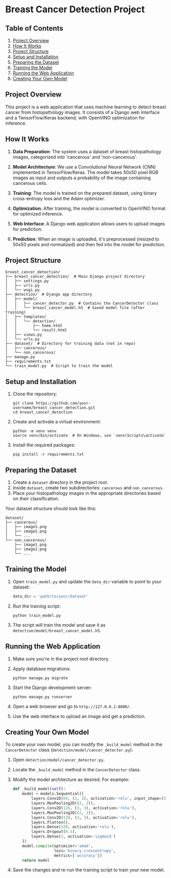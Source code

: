 # Breast Cancer Detection Project

## Table of Contents
1. [Project Overview](#project-overview)
2. [How It Works](#how-it-works)
3. [Project Structure](#project-structure)
4. [Setup and Installation](#setup-and-installation)
5. [Preparing the Dataset](#preparing-the-dataset)
6. [Training the Model](#training-the-model)
7. [Running the Web Application](#running-the-web-application)
8. [Creating Your Own Model](#creating-your-own-model)

## Project Overview

This project is a web application that uses machine learning to detect breast cancer from histopathology images. It consists of a Django web interface and a TensorFlow/Keras backend, with OpenVINO optimization for inference.

## How It Works

1. **Data Preparation**: The system uses a dataset of breast histopathology images, categorized into 'cancerous' and 'non-cancerous'.

2. **Model Architecture**: We use a Convolutional Neural Network (CNN) implemented in TensorFlow/Keras. The model takes 50x50 pixel RGB images as input and outputs a probability of the image containing cancerous cells.

3. **Training**: The model is trained on the prepared dataset, using binary cross-entropy loss and the Adam optimizer.

4. **Optimization**: After training, the model is converted to OpenVINO format for optimized inference.

5. **Web Interface**: A Django web application allows users to upload images for prediction.

6. **Prediction**: When an image is uploaded, it's preprocessed (resized to 50x50 pixels and normalized) and then fed into the model for prediction.

## Project Structure

```
breast_cancer_detection/
├── breast_cancer_detection/  # Main Django project directory
│   ├── settings.py
│   ├── urls.py
│   └── wsgi.py
├── detection/  # Django app directory
│   ├── model/
│   │   ├── cancer_detector.py  # Contains the CancerDetector class
│   │   └── breast_cancer_model.h5  # Saved model file (after training)
│   ├── templates/
│   │   └── detection/
│   │       ├── home.html
│   │       └── result.html
│   ├── views.py
│   └── urls.py
├── dataset/  # Directory for training data (not in repo)
│   ├── cancerous/
│   └── non_cancerous/
├── manage.py
├── requirements.txt
└── train_model.py  # Script to train the model
```

## Setup and Installation

1. Clone the repository:
   ```
   git clone https://github.com/your-username/breast_cancer_detection.git
   cd breast_cancer_detection
   ```

2. Create and activate a virtual environment:
   ```
   python -m venv venv
   source venv/bin/activate  # On Windows, use `venv\Scripts\activate`
   ```

3. Install the required packages:
   ```
   pip install -r requirements.txt
   ```

## Preparing the Dataset

1. Create a `dataset` directory in the project root.
2. Inside `dataset`, create two subdirectories: `cancerous` and `non_cancerous`.
3. Place your histopathology images in the appropriate directories based on their classification.

Your dataset structure should look like this:
```
dataset/
├── cancerous/
│   ├── image1.png
│   ├── image2.png
│   └── ...
└── non_cancerous/
    ├── image1.png
    ├── image2.png
    └── ...
```

## Training the Model

1. Open `train_model.py` and update the `data_dir` variable to point to your dataset:
   ```python
   data_dir = 'path/to/your/dataset'
   ```

2. Run the training script:
   ```
   python train_model.py
   ```

3. The script will train the model and save it as `detection/model/breast_cancer_model.h5`.

## Running the Web Application

1. Make sure you're in the project root directory.

2. Apply database migrations:
   ```
   python manage.py migrate
   ```

3. Start the Django development server:
   ```
   python manage.py runserver
   ```

4. Open a web browser and go to `http://127.0.0.1:8000/`.

5. Use the web interface to upload an image and get a prediction.

## Creating Your Own Model

To create your own model, you can modify the `_build_model` method in the `CancerDetector` class (`detection/model/cancer_detector.py`):

1. Open `detection/model/cancer_detector.py`.

2. Locate the `_build_model` method in the `CancerDetector` class.

3. Modify the model architecture as desired. For example:

   ```python
   def _build_model(self):
       model = models.Sequential([
           layers.Conv2D(64, (3, 3), activation='relu', input_shape=(50, 50, 3)),
           layers.MaxPooling2D((2, 2)),
           layers.Conv2D(128, (3, 3), activation='relu'),
           layers.MaxPooling2D((2, 2)),
           layers.Conv2D(128, (3, 3), activation='relu'),
           layers.Flatten(),
           layers.Dense(128, activation='relu'),
           layers.Dropout(0.5),
           layers.Dense(1, activation='sigmoid')
       ])
       model.compile(optimizer='adam',
                     loss='binary_crossentropy',
                     metrics=['accuracy'])
       return model
   ```

4. Save the changes and re-run the training script to train your new model.
